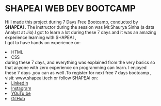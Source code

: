 # SHAPEAI WEB DEV BOOTCAMP
Hi I made this project during 7 Days Free Bootcamp, conducted by <b>SHAPEAI </b>.
The instructor during the session was Mr.Shaurya Sinha (a data Analyst at Jio).I got to learn a lot during these 7 days and it was an amazing experience learning with SHAPEAI ,<br>I got to have hands on experience on:
<li>HTML
<li>CSS
<br>during  these 7 days, and everything was explained from the very basics so that anyone with zero experience on programming can learn.
I enjoyed these 7 days ,you can as well .To register for next free 7 days bootcamp , visit: www.shapeai.tech
or follow SHAPEAI on:
<li><a href="https://in.linkedin.com/company/shapeai">LinkedIn</a><li><a href="https://www.instagram.com/shape.ai/?hl=en">Instagram</a><li><a href="https://www.youtube.com/channel/UTUvDLTW9meuDXWcbmISdA">YOuTu be</a>
<li><a href="https://github.com/shapeai">GitHub</a>
  
